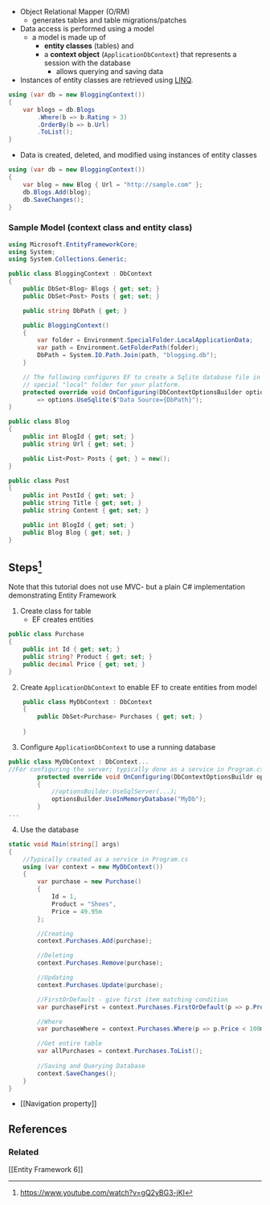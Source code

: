 - Object Relational Mapper (O/RM)
	- generates tables and table migrations/patches 
- Data access is performed using a model
	- a model is made up of 
		- **entity classes** (tables) and 
		- a **context object** (`ApplicationDbContext`) that represents a session with the database
			- allows querying and saving data
- Instances of entity classes are retrieved using [LINQ](obsidian://open?vault=ASP-Notes&file=Language%20Integrated%20Query).
```c#
using (var db = new BloggingContext())
{
    var blogs = db.Blogs
        .Where(b => b.Rating > 3)
        .OrderBy(b => b.Url)
        .ToList();
}
```
- Data is created, deleted, and modified using instances of entity classes
```c#
using (var db = new BloggingContext())
{
    var blog = new Blog { Url = "http://sample.com" };
    db.Blogs.Add(blog);
    db.SaveChanges();
}
```

### Sample Model (context class and entity class)
```c#
using Microsoft.EntityFrameworkCore;
using System;
using System.Collections.Generic;

public class BloggingContext : DbContext
{
    public DbSet<Blog> Blogs { get; set; }
    public DbSet<Post> Posts { get; set; }

    public string DbPath { get; }

    public BloggingContext()
    {
        var folder = Environment.SpecialFolder.LocalApplicationData;
        var path = Environment.GetFolderPath(folder);
        DbPath = System.IO.Path.Join(path, "blogging.db");
    }

    // The following configures EF to create a Sqlite database file in the
    // special "local" folder for your platform.
    protected override void OnConfiguring(DbContextOptionsBuilder options)
        => options.UseSqlite($"Data Source={DbPath}");
}

public class Blog
{
    public int BlogId { get; set; }
    public string Url { get; set; }

    public List<Post> Posts { get; } = new();
}

public class Post
{
    public int PostId { get; set; }
    public string Title { get; set; }
    public string Content { get; set; }

    public int BlogId { get; set; }
    public Blog Blog { get; set; }
}
```
## Steps[^tutorialsEU]
Note that this tutorial does not use MVC- but a plain C# implementation demonstrating Entity Framework
1. Create class for table
	 - EF creates entities
```c#
public class Purchase 
{
	public int Id { get; set; }
	public string? Product { get; set; }
	public decimal Price { get; set; }
}
```
2. Create `ApplicationDbContext` to enable EF to create entities from model 
```c#
	public class MyDbContext : DbContext
	{
		public DbSet<Purchase> Purchases { get; set; }
		
	}
```
3. Configure `ApplicationDbContext` to use a running database
```c#
public class MyDbContext : DbContext...
//For configuring the server; typically done as a service in Program.cs
		protected override void OnConfiguring(DbContextOptionsBuildr optionsBuilder) 
		{
			//optionsBuilder.UseSqlServer(...);
			optionsBuilder.UseInMemoryDatabase("MyDb");
		}
...
```
4. Use the database
```c#
static void Main(string[] args)
{
	//Typically created as a service in Program.cs
	using (var context = new MyDbContext())
	{
		var purchase = new Purchase()
		{
			Id = 1,
			Product = "Shoes",
			Price = 49.95m
		};

		//Creating 
		context.Purchases.Add(purchase);

		//Deleting
		context.Purchases.Remove(purchase);

		//Updating
		context.Purchases.Update(purchase);

		//FirstOrDefault - give first item matching condition
		var purchaseFirst = context.Purchases.FirstOrDefault(p => p.Product == "Shoes" );

		//Where
		var purchaseWhere = context.Purchases.Where(p => p.Price < 100m);

		//Get entire table
		var allPurchases = context.Purchases.ToList();
		
		//Saving and Querying Database
		context.SaveChanges();	
	}
}
```


- [[Navigation property]]

## References
[^tutorialsEU]: https://www.youtube.com/watch?v=gQ2yBG3-jKI
### Related
[[Entity Framework 6]]